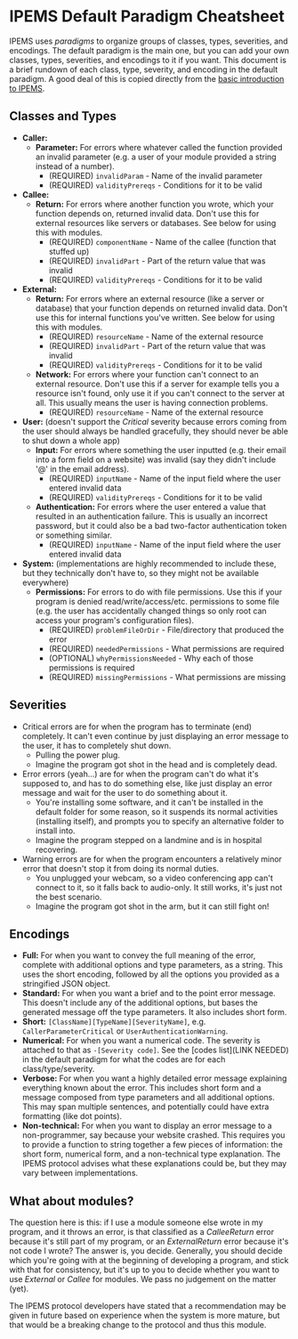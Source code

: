 # IPEMS Default Paradigm Cheatsheet

IPEMS uses *paradigms* to organize groups of classes, types, severities, and encodings. The default paradigm is the main one, but you can add your own classes, types, severities, and encodings to it if you want. This document is a brief rundown of each class, type, severity, and encoding in the default paradigm. A good deal of this is copied directly from the [basic introduction to IPEMS](https://github.com/arctic-hen7/ipems/blob/main/protocol/basic-introduction.md).

## Classes and Types

- **Caller:**
	- **Parameter:** For errors where whatever called the function provided an invalid parameter (e.g. a user of your module provided a string instead of a number).
		- (REQUIRED) `invalidParam` - Name of the invalid parameter
		- (REQUIRED) `validityPrereqs` - Conditions for it to be valid
- **Callee:**
	- **Return:** For errors where another function you wrote, which your function depends on, returned invalid data. Don't use this for external resources like servers or databases. See below for using this with modules.
		- (REQUIRED) `componentName` - Name of the callee (function that stuffed up)
		- (REQUIRED) `invalidPart` - Part of the return value that was invalid
		- (REQUIRED) `validityPrereqs` - Conditions for it to be valid
- **External:**
	- **Return:** For errors where an external resource (like a server or database) that your function depends on returned invalid data. Don't use this for internal functions you've written. See below for using this with modules.
		- (REQUIRED) `resourceName` - Name of the external resource
		- (REQUIRED) `invalidPart` - Part of the return value that was invalid
		- (REQUIRED) `validityPrereqs` - Conditions for it to be valid
	- **Network:** For errors where your function can't connect to an external resource. Don't use this if a server for example tells you a resource isn't found, only use it if you can't connect to the server at all. This usually means the user is having connection problems.
		- (REQUIRED) `resourceName` - Name of the external resource
- **User:** (doesn't support the *Critical* severity because errors coming from the user should always be handled gracefully, they should never be able to shut down a whole app)
	- **Input:** For errors where something the user inputted (e.g. their email into a form field on a website) was invalid (say they didn't include '@' in the email address).
		- (REQUIRED) `inputName` - Name of the input field where the user entered invalid data
		- (REQUIRED) `validityPrereqs` - Conditions for it to be valid
	- **Authentication:** For errors where the user entered a value that resulted in an authentication failure. This is usually an incorrect password, but it could also be a bad two-factor authentication token or something similar.
		- (REQUIRED) `inputName` - Name of the input field where the user entered invalid data
- **System:** (implementations are highly recommended to include these, but they technically don't have to, so they might not be available everywhere)
	- **Permissions:** For errors to do with file permissions. Use this if your program is denied read/write/access/etc. permissions to some file (e.g. the user has accidentally changed things so only root can access your program's configuration files).
		- (REQUIRED) `problemFileOrDir` - File/directory that produced the error
		- (REQUIRED) `neededPermissions` - What permissions are required
		- (OPTIONAL) `whyPermissionsNeeded` - Why each of those permissions is required
		- (REQUIRED) `missingPermissions` - What permissions are missing

## Severities

- Critical errors are for when the program has to terminate (end) completely. It can't even continue by just displaying an error message to the user, it has to completely shut down.
	- Pulling the power plug.
	- Imagine the program got shot in the head and is completely dead.
- Error errors (yeah...) are for when the program can't do what it's supposed to, and has to do something else, like just display an error message and wait for the user to do something about it.
	- You're installing some software, and it can't be installed in the default folder for some reason, so it suspends its normal activities (installing itself), and prompts you to specify an alternative folder to install into.
	- Imagine the program stepped on a landmine and is in hospital recovering.
- Warning errors are for when the program encounters a relatively minor error that doesn't stop it from doing its normal duties.
	- You unplugged your webcam, so a video conferencing app can't connect to it, so it falls back to audio-only. It still works, it's just not the best scenario.
	- Imagine the program got shot in the arm, but it can still fight on!

## Encodings

- **Full:** For when you want to convey the full meaning of the error, complete with additional options and type parameters, as a string. This uses the short encoding, followed by all the options you provided as a stringified JSON object.
- **Standard:** For when you want a brief and to the point error message. This doesn't include any of the additional options, but bases the generated message off the type parameters. It also includes short form.
- **Short:** `[ClassName][TypeName][SeverityName]`, e.g. `CallerParameterCritical` or `UserAuthenticationWarning`.
- **Numerical:** For when you want a numerical code. The severity is attached to that as `-[Severity code]`. See the [codes list](LINK NEEDED) in the default paradigm for what the codes are for each class/type/severity.
- **Verbose:** For when you want a highly detailed error message explaining everything known about the error. This includes short form and a message composed from type parameters and all additional options. This may span multiple sentences, and potentially could have extra formatting (like dot points).
- **Non-technical:** For when you want to display an error message to a non-programmer, say because your website crashed. This requires you to provide a function to string together a few pieces of information: the short form, numerical form, and a non-technical type explanation. The IPEMS protocol advises what these explanations could be, but they may vary between implementations.

## What about modules?

The question here is this: if I use a module someone else wrote in my program, and it throws an error, is that classified as a *CalleeReturn* error because it's still part of my program, or an *ExternalReturn* error because it's not code I wrote? The answer is, you decide. Generally, you should decide which you're going with at the beginning of developing a program, and stick with that for consistency, but it's up to you to decide whether you want to use *External* or *Callee* for modules. We pass no judgement on the matter (yet).

The IPEMS protocol developers have stated that a recommendation may be given in future based on experience when the system is more mature, but that would be a breaking change to the protocol and thus this module.
